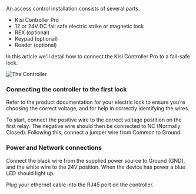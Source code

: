 An access control installation consists of several parts. 

* Kisi Controller Pro
* 12 or 24V DC fail safe electric strike or magnetic lock
* REX (optional)
* Keypad (optional)
* Reader (optional)

In this article we'll detail how to connect the Kisi Controller Pro to a fail-safe lock.


![The Controller](https://help.kisi.io/hc/article_attachments/360052318934/Standalone_fail_safe_maglock.PNG)


<h3>Connecting the controller to the first lock</h3> 
<p>
Refer to the product documentation for your electric lock to ensure you’re choosing the correct voltage, and for help in correctly identifying the wires. 
  
To start, connect the positive wire to the correct voltage postition on the first relay. The negative wire should then be connected to NC (Normally Closed). Following this, connect a jumper wire from Common to Ground. 
</p>
<h3>Power and Network connections</h3>

Connect the black wire from the supplied power source to Ground (GND), and the white wire to the 24V position. When the device has power a blue LED should light up.

Plug your ethernet cable into the RJ45 port on the controller. 

